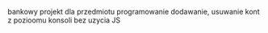 bankowy projekt dla przedmiotu programowanie
dodawanie, usuwanie kont z pozioomu konsoli
bez uzycia JS